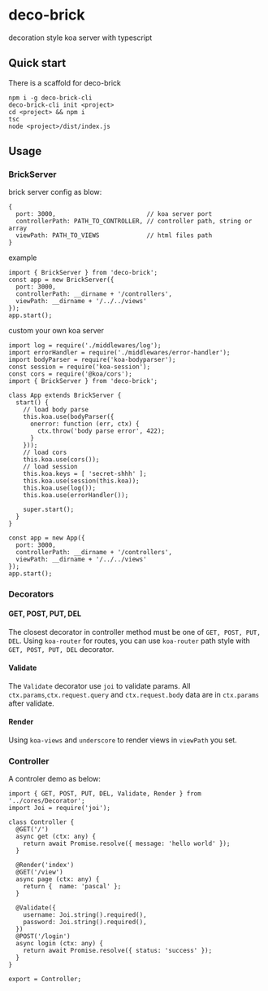# deco-brick
decoration style koa server with typescript

## Quick start

There is a scaffold for deco-brick
```
npm i -g deco-brick-cli
deco-brick-cli init <project>
cd <project> && npm i
tsc
node <project>/dist/index.js
```

## Usage

### BrickServer

brick server config as blow:
```
{
  port: 3000,                         // koa server port
  controllerPath: PATH_TO_CONTROLLER, // controller path, string or array
  viewPath: PATH_TO_VIEWS             // html files path
}
```

example
```
import { BrickServer } from 'deco-brick';
const app = new BrickServer({
  port: 3000,
  controllerPath: __dirname + '/controllers',
  viewPath: __dirname + '/../../views'
});
app.start();
```

custom your own koa server
```
import log = require('./middlewares/log');
import errorHandler = require('./middlewares/error-handler');
import bodyParser = require('koa-bodyparser');
const session = require('koa-session');
const cors = require('@koa/cors');
import { BrickServer } from 'deco-brick';

class App extends BrickServer {
  start() {
    // load body parse
    this.koa.use(bodyParser({
      onerror: function (err, ctx) {
        ctx.throw('body parse error', 422);
      }
    }));
    // load cors
    this.koa.use(cors());
    // load session
    this.koa.keys = [ 'secret-shhh' ];
    this.koa.use(session(this.koa));
    this.koa.use(log());
    this.koa.use(errorHandler());

    super.start();
  }
}

const app = new App({
  port: 3000,
  controllerPath: __dirname + '/controllers',
  viewPath: __dirname + '/../../views'
});
app.start();
```

### Decorators

#### GET, POST, PUT, DEL
The closest decorator in controller method must be one of `GET, POST, PUT, DEL`.
Using `koa-router` for routes, you can use `koa-router` path style with `GET, POST, PUT, DEL` decorator.

#### Validate
The `Validate` decorator use `joi` to validate params. All `ctx.params`,`ctx.request.query` and `ctx.request.body` data are in `ctx.params` after validate.

#### Render
Using `koa-views` and `underscore` to render views in `viewPath` you set.

### Controller
A controler demo as below:
```
import { GET, POST, PUT, DEL, Validate, Render } from '../cores/Decorator';
import Joi = require('joi');

class Controller {
  @GET('/')
  async get (ctx: any) {
    return await Promise.resolve({ message: 'hello world' });
  }

  @Render('index')
  @GET('/view')
  async page (ctx: any) {
    return {  name: 'pascal' };
  }

  @Validate({
    username: Joi.string().required(),
    password: Joi.string().required(),
  })
  @POST('/login')
  async login (ctx: any) {
    return await Promise.resolve({ status: 'success' });
  }
}

export = Controller;
```